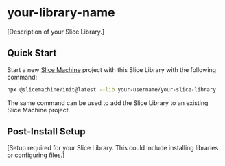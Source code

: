 # your-library-name

[Description of your Slice Library.]

## Quick Start

Start a new [Slice Machine][slicemachine] project with this Slice Library with the following command:

```bash
npx @slicemachine/init@latest --lib your-username/your-slice-library
```

The same command can be used to add the Slice Library to an existing Slice Machine project.

## Post-Install Setup

[Setup required for your Slice Library. This could include installing libraries or configuring files.]

[slicemachine]: https://slicemachine.dev/
